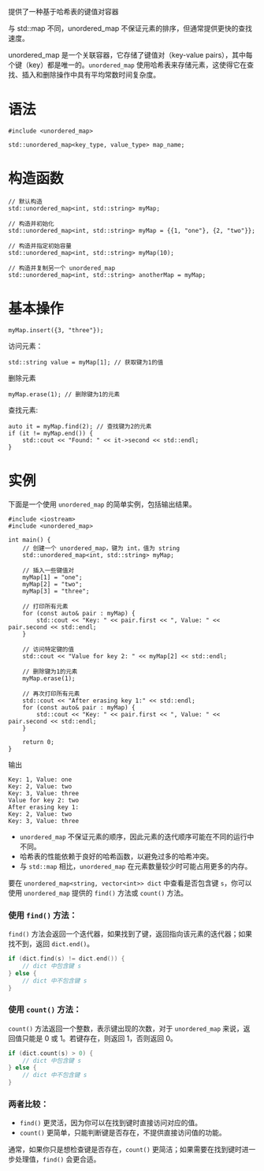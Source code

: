 提供了一种基于哈希表的键值对容器

与 std::map 不同，unordered_map 不保证元素的排序，但通常提供更快的查找速度。

unordered_map 是一个关联容器，它存储了键值对（key-value pairs），其中每个键（key）都是唯一的。`unordered_map` 使用哈希表来存储元素，这使得它在查找、插入和删除操作中具有平均常数时间复杂度。

# 语法
```
#include <unordered_map>

std::unordered_map<key_type, value_type> map_name;
```

# 构造函数
```
// 默认构造
std::unordered_map<int, std::string> myMap;

// 构造并初始化
std::unordered_map<int, std::string> myMap = {{1, "one"}, {2, "two"}};

// 构造并指定初始容量
std::unordered_map<int, std::string> myMap(10);

// 构造并复制另一个 unordered_map
std::unordered_map<int, std::string> anotherMap = myMap;
```

# 基本操作
```
myMap.insert({3, "three"});
```
访问元素：
```
std::string value = myMap[1]; // 获取键为1的值
```
删除元素
```
myMap.erase(1); // 删除键为1的元素
```
查找元素:
```
auto it = myMap.find(2); // 查找键为2的元素
if (it != myMap.end()) {
    std::cout << "Found: " << it->second << std::endl;
}
```

# 实例
下面是一个使用 `unordered_map` 的简单实例，包括输出结果。
```
#include <iostream>
#include <unordered_map>

int main() {
    // 创建一个 unordered_map，键为 int，值为 string
    std::unordered_map<int, std::string> myMap;

    // 插入一些键值对
    myMap[1] = "one";
    myMap[2] = "two";
    myMap[3] = "three";

    // 打印所有元素
    for (const auto& pair : myMap) {
        std::cout << "Key: " << pair.first << ", Value: " << pair.second << std::endl;
    }

    // 访问特定键的值
    std::cout << "Value for key 2: " << myMap[2] << std::endl;

    // 删除键为1的元素
    myMap.erase(1);

    // 再次打印所有元素
    std::cout << "After erasing key 1:" << std::endl;
    for (const auto& pair : myMap) {
        std::cout << "Key: " << pair.first << ", Value: " << pair.second << std::endl;
    }

    return 0;
}
```
输出
```
Key: 1, Value: one
Key: 2, Value: two
Key: 3, Value: three
Value for key 2: two
After erasing key 1:
Key: 2, Value: two
Key: 3, Value: three
```

- `unordered_map` 不保证元素的顺序，因此元素的迭代顺序可能在不同的运行中不同。
- 哈希表的性能依赖于良好的哈希函数，以避免过多的哈希冲突。
- 与 `std::map` 相比，`unordered_map` 在元素数量较少时可能占用更多的内存。

要在 `unordered_map<string, vector<int>> dict` 中查看是否包含键 `s`，你可以使用 `unordered_map` 提供的 `find()` 方法或 `count()` 方法。

### 使用 `find()` 方法：

`find()` 方法会返回一个迭代器，如果找到了键，返回指向该元素的迭代器；如果找不到，返回 `dict.end()`。

```cpp
if (dict.find(s) != dict.end()) {
    // dict 中包含键 s
} else {
    // dict 中不包含键 s
}
```

### 使用 `count()` 方法：

`count()` 方法返回一个整数，表示键出现的次数，对于 `unordered_map` 来说，返回值只能是 0 或 1。若键存在，则返回 1，否则返回 0。

```cpp
if (dict.count(s) > 0) {
    // dict 中包含键 s
} else {
    // dict 中不包含键 s
}
```

### 两者比较：

- `find()` 更灵活，因为你可以在找到键时直接访问对应的值。
- `count()` 更简单，只能判断键是否存在，不提供直接访问值的功能。

通常，如果你只是想检查键是否存在，`count()` 更简洁；如果需要在找到键时进一步处理值，`find()` 会更合适。


